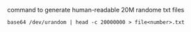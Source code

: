 command to generate human-readable 20M randome txt files

	base64 /dev/urandom | head -c 20000000 > file<number>.txt
